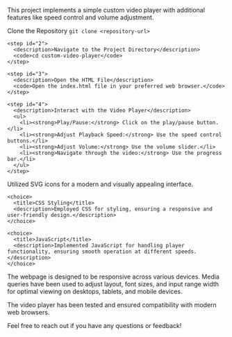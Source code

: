 <?xml version="1.0" encoding="UTF-8"?>
<readme>
  <title>Custom Video Player</title>

  <overview>
    <p>This project implements a simple custom video player with additional features like speed control and volume adjustment.</p>
  </overview>

  <instructions>
    <step id="1">
      <description>Clone the Repository</description>
      <code>git clone &lt;repository-url&gt;</code>
    </step>
    
    <step id="2">
      <description>Navigate to the Project Directory</description>
      <code>cd custom-video-player</code>
    </step>

    <step id="3">
      <description>Open the HTML File</description>
      <code>Open the index.html file in your preferred web browser.</code>
    </step>

    <step id="4">
      <description>Interact with the Video Player</description>
      <ul>
        <li><strong>Play/Pause:</strong> Click on the play/pause button.</li>
        <li><strong>Adjust Playback Speed:</strong> Use the speed control buttons.</li>
        <li><strong>Adjust Volume:</strong> Use the volume slider.</li>
        <li><strong>Navigate through the video:</strong> Use the progress bar.</li>
      </ul>
    </step>
  </instructions>

  <implementation-choices>
    <choice>
      <title>HTML and SVG Icons</title>
      <description>Utilized SVG icons for a modern and visually appealing interface.</description>
    </choice>

    <choice>
      <title>CSS Styling</title>
      <description>Employed CSS for styling, ensuring a responsive and user-friendly design.</description>
    </choice>

    <choice>
      <title>JavaScript</title>
      <description>Implemented JavaScript for handling player functionality, ensuring smooth operation at different speeds.</description>
    </choice>
  </implementation-choices>

  <responsive-design>
    <p>The webpage is designed to be responsive across various devices. Media queries have been used to adjust layout, font sizes, and input range width for optimal viewing on desktops, tablets, and mobile devices.</p>
  </responsive-design>

  <compatibility>
    <p>The video player has been tested and ensured compatibility with modern web browsers.</p>
  </compatibility>

  <feedback>
    <p>Feel free to reach out if you have any questions or feedback!</p>
  </feedback>
</readme>
